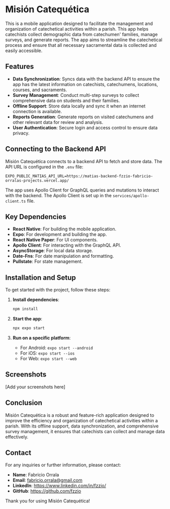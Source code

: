 
# Misión Catequética

This is a mobile application designed to facilitate the management and organization of catechetical activities within a parish. This app helps catechists collect demographic data from catechumen' families, manage surveys, and generate reports. The app aims to streamline the catechetical process and ensure that all necessary sacramental data is collected and easily accessible.

## Features

- **Data Synchronization**: Syncs data with the backend API to ensure the app has the latest information on catechists, catechumens, locations, courses, and sacraments.
- **Survey Management**: Conduct multi-step surveys to collect comprehensive data on students and their families.
- **Offline Support**: Store data locally and sync it when an internet connection is available.
- **Reports Generation**: Generate reports on visited catechumens and other relevant data for review and analysis.
- **User Authentication**: Secure login and access control to ensure data privacy.

## Connecting to the Backend API

Misión Catequética connects to a backend API to fetch and store data. The API URL is configured in the `.env` file:

```env
EXPO_PUBLIC_MATIAS_API_URL=https://matias-backend-fzzio-fabricio-orralas-projects.vercel.app/
```

The app uses Apollo Client for GraphQL queries and mutations to interact with the backend. The Apollo Client is set up in the `services/apollo-client.ts` file.

## Key Dependencies

- **React Native**: For building the mobile application.
- **Expo**: For development and building the app.
- **React Native Paper**: For UI components.
- **Apollo Client**: For interacting with the GraphQL API.
- **AsyncStorage**: For local data storage.
- **Date-Fns**: For date manipulation and formatting.
- **Pullstate**: For state management.

## Installation and Setup

To get started with the project, follow these steps:

1. **Install dependencies**:

    ```bash
    npm install
    ```

2. **Start the app**:

    ```bash
    npx expo start
    ```

3. **Run on a specific platform**:

    - For Android: `expo start --android`
    - For iOS: `expo start --ios`
    - For Web: `expo start --web`

## Screenshots

[Add your screenshots here]

## Conclusion

Misión Catequética is a robust and feature-rich application designed to improve the efficiency and organization of catechetical activities within a parish. With its offline support, data synchronization, and comprehensive survey management, it ensures that catechists can collect and manage data effectively.

## Contact

For any inquiries or further information, please contact:

- **Name**: Fabricio Orrala
- **Email**: fabricio.orrala@gmail.com
- **LinkedIn**: https://www.linkedin.com/in/fzzio/
- **GitHub**: https://github.com/fzzio

Thank you for using Misión Catequética!
